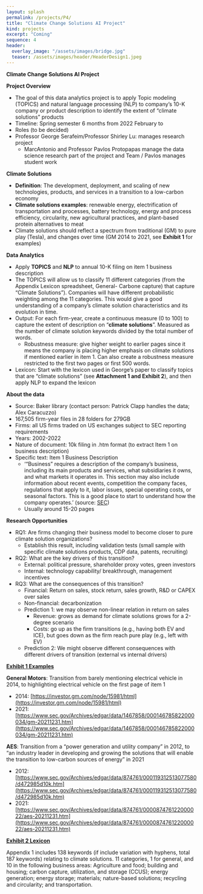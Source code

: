 ```yaml
---
layout: splash
permalink: /projects/P4/
title: "Climate Change Solutions AI Project"
kind: projects
excerpt: "Coming"
sequence: 4
header: 
  overlay_image: "/assets/images/bridge.jpg"
  teaser: /assets/images/header/HeaderDesign1.jpeg
---
```


**Climate Change Solutions AI Project**

**Project Overview**



* The goal of this data analytics project is to apply Topic modeling (TOPICS) and natural language processing (NLP) to company’s 10-K company or product description to identify the extent of “climate solutions” products
* Timeline: Spring semester 6 months from 2022 February to 
* Roles (to be decided)
* Professor George Serafeim/Professor Shirley Lu: manages research project  
    * MarcAntonio and Professor Pavlos Protopapas manage the data science research part of the project and Team / Pavlos manages student work

**Climate Solutions**



* **Definition**: The development, deployment, and scaling of new technologies, products, and services in a transition to a low-carbon economy 
* **Climate solutions examples**: renewable energy, electrification of transportation and processes, battery technology, energy and process efficiency, circularity, new agricultural practices, and plant-based protein alternatives to meat
* Climate solutions should reflect a spectrum from traditional (GM) to pure play (Tesla), and changes over time (GM 2014 to 2021, see **Exhibit 1** for examples)

**Data Analytics**



* Apply **TOPICS** and **NLP** to annual 10-K filing on item 1 business description
* The TOPICS will allow us to classify 11 different categories (from the Appendix Lexicon spreadsheet, General- Carbone capture) that capture “Climate Solutions”).  Companies will have different probabilistic weighting among the 11 categories.  This would give a good understanding of a company’s climate solution characteristics  and its evolution in time. 
* Output: For each firm-year, create a continuous measure (0 to 100) to capture the extent of description on “**climate solutions**”. Measured as the number of climate solution keywords divided by the total number of words. 
    * Robustness measure: give higher weight to earlier pages since it means the company is placing higher emphasis on climate solutions if mentioned earlier in item 1. Can also create a robustness measure restricted to the first two pages or first 500 words. 
* Lexicon: Start with the lexicon used in George’s paper to classify topics that are “climate solutions” (see **Attachment 1 and Exhibit 2**), and then apply NLP to expand the lexicon

**About the data**



* Source: Baker library (contact person: Patrick Clapp handles the data; Alex Caracuzzo)
* 167,505 firm-year files in 28 folders for 279GB
* Firms: all US firms traded on US exchanges subject to SEC reporting requirements
* Years: 2002-2022
* Nature of document: 10k filing in .htm format (to extract Item 1 on business description)
* Specific text: Item 1 Business Description
    * ‘“Business” requires a description of the company’s business, including its main products and services, what subsidiaries it owns, and what markets it operates in. This section may also include information about recent events, competition the company faces, regulations that apply to it, labor issues, special operating costs, or seasonal factors. This is a good place to start to understand how the company operates.’ (source: [SEC](https://www.sec.gov/files/reada10k.pdf))
    * Usually around 15-20 pages 

**Research Opportunities**



* RQ1: Are firms changing their business model to become closer to pure climate solution organizations?
    * Establish this result, including validation tests (small sample with specific climate solutions products, CDP data, patents, recruiting) 
* RQ2: What are the key drivers of this transition?
    * External: political pressure, shareholder proxy votes, green investors  
    * Internal: technology capability/ breakthrough, management incentives
* RQ3: What are the consequences of this transition? 
    * Financial: Return on sales, stock return, sales growth, R&D or CAPEX over sales
    * Non-financial: decarbonization 
    * Prediction 1: we may observe non-linear relation in return on sales
        * Revenue: grows as demand for climate solutions grows for a 2-degree scenario
        * Costs: go up as the firm transitions (e.g., having both EV and ICE), but goes down as the firm reach pure play (e.g., left with EV) 
    * Prediction 2: We might observe different consequences with different drivers of transition (external vs internal drivers) 

**<span style="text-decoration:underline;">Exhibit 1 Examples </span>**

**General Motors**: Transition from barely mentioning electrical vehicle in 2014, to highlighting electrical vehicle on the first page of item 1



* 2014: [https://investor.gm.com/node/15981/html](https://investor.gm.com/node/15981/html) 
* 2021: [https://www.sec.gov/Archives/edgar/data/1467858/000146785822000034/gm-20211231.htm](https://www.sec.gov/Archives/edgar/data/1467858/000146785822000034/gm-20211231.htm) 

**AES**: Transition from a “power generation and utility company” in 2012, to “an industry leader in developing and growing the solutions that will enable the transition to low-carbon sources of energy” in 2021



* 2012: [https://www.sec.gov/Archives/edgar/data/874761/000119312513077580/d472985d10k.htm](https://www.sec.gov/Archives/edgar/data/874761/000119312513077580/d472985d10k.htm) 
* 2021: [https://www.sec.gov/Archives/edgar/data/874761/000087476122000022/aes-20211231.htm](https://www.sec.gov/Archives/edgar/data/874761/000087476122000022/aes-20211231.htm) 

**<span style="text-decoration:underline;">Exhibit 2 Lexicon </span>**

Appendix 1 includes 138 keywords (if include variation with hyphens, total 187 keywords) relating to climate solutions. 11 categories, 1 for general, and 10 in the following business areas: Agriculture and food; building and housing; carbon capture, utilization, and storage (CCUS); energy generation; energy storage; materials; nature-based solutions; recycling and circularity; and transportation.

 
  